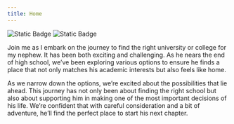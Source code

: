 ```yaml
---
title: Home
---
```

![Static Badge](https://img.shields.io/badge/0ld-Camel-blue) ![Static Badge](https://img.shields.io/badge/Camel-brightgreen?style=flat&logo=ocaml&logoColor=black&logoSize=auto&label=0ld&labelColor=abcdef&color=fedcba&cacheSeconds=3600&link=https%3A%2F%2F0ldcamel.github.io)

Join me as I embark on the journey to find the right university or college for my nephew. It has been both exciting and challenging. As he nears the end of high school, we’ve been exploring various options to ensure he finds a place that not only matches his academic interests but also feels like home.  

  
As we narrow down the options, we’re excited about the possibilities that lie ahead. This journey has not only been about finding the right school but also about supporting him in making one of the most important decisions of his life. We’re confident that with careful consideration and a bit of adventure, he’ll find the perfect place to start his next chapter.



